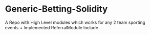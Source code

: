 # Generic-Betting-Solidity

A Repo with High Level modules which works for any 2 team sporting events + Implemented ReferralModule Include
